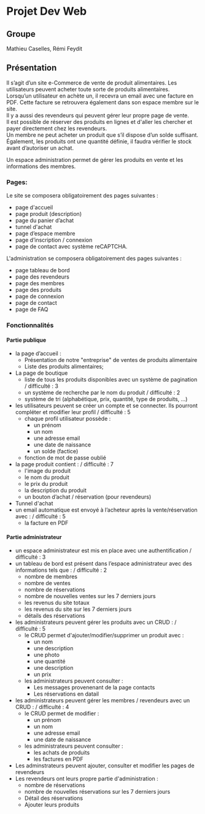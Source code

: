 # Projet Dev Web

## Groupe

Mathieu Caselles, Rémi Feydit

## Présentation

Il s’agit d’un site e-Commerce de vente de produit alimentaires. Les utilisateurs peuvent acheter toute sorte de produits alimentaires.  
Lorsqu’un utilisateur en achète un, il recevra un email avec une facture en PDF. Cette facture se
retrouvera également dans son espace membre sur le site.   
Il y a aussi des revendeurs qui peuvent gérer leur propre page de vente.  
Il est possible de réserver des produits en lignes et d'aller les chercher et payer directement chez les revendeurs.  
Un membre ne peut acheter un produit que s’il dispose d’un solde suffisant. Également, les produits ont une quantité définie, il faudra
vérifier le stock avant d’autoriser un achat.  
  
Un espace administration permet de gérer les produits en vente et les informations des membres.  
  
### Pages:  
Le site se composera obligatoirement des pages suivantes :  
* page d'accueil  
* page produit (description)  
* page du panier d’achat  
* tunnel d'achat  
* page d’espace membre  
* page d’inscription / connexion
* page de contact avec système reCAPTCHA.

L'administration se composera obligatoirement des pages suivantes :  
* page tableau de bord  
* page des revendeurs
* page des membres  
* page des produits  
* page de connexion
* page de contact
* page de FAQ
  

### Fonctionnalités  

#### Partie publique
* la page d’accueil :
    * Présentation de notre "entreprise" de ventes de produits alimentaire
    * Liste des produits alimentaires;
* La page de boutique
    * liste de tous les produits disponibles avec un système de pagination / difficulté : 3
    * un système de recherche par le nom du produit / difficulté : 2
    * système de tri (alphabétique, prix, quantité, type de produits, ...)
* les utilisateurs peuvent se créer un compte et se connecter. Ils pourront compléter et modifier leur profil / difficulté : 5
    * chaque profil utilisateur possède :
        * un prénom
        * un nom
        * une adresse email
        * une date de naissance
        * un solde (factice)
    * fonction de mot de passe oublié
* la page produit contient : / difficulté : 7
    * l'image du produit
    * le nom du produit
    * le prix du produit
    * la description du produit
    * un bouton d’achat / réservation (pour revendeurs)
* Tunnel d'achat
* un email automatique est envoyé à l’acheteur après la vente/réservation avec : / difficulté : 5
    * la facture en PDF

#### Partie administrateur
* un espace administrateur est mis en place avec une authentification / difficulté : 3
* un tableau de bord est présent dans l’espace administrateur avec des informations tels que : / difficulté : 2
    * nombre de membres
    * nombre de ventes
    * nombre de réservations
    * nombre de nouvelles ventes sur les 7 derniers jours
    * les revenus du site totaux
    * les revenus du site sur les 7 derniers jours
    * détails des réservations
* les administrateurs peuvent gérer les produits avec un CRUD : / difficulté : 5
    * le CRUD permet d'ajouter/modifier/supprimer un produit avec :
        * un nom
        * une description
        * une photo
        * une quantité
        * une description
        * un prix
    * les administrateurs peuvent consulter :
        * Les messages provenenant de la page contacts
        * Les réservations en datail
* les administrateurs peuvent gérer les membres / revendeurs avec un CRUD : / difficulté : 4
    * le CRUD permet de modifier :
        * un prénom
        * un nom
        * une adresse email
        * une date de naissance
    * les administrateurs peuvent consulter :
        * les achats de produits
        * les factures en PDF
* Les adminstrateurs peuvent ajouter, consulter et modifier les pages de revendeurs
* Les revendeurs ont leurs propre partie d'administration :
    * nombre de réservations
    * nombre de nouvelles réservations sur les 7 derniers jours
    * Détail des réservations
    * Ajouter leurs produits
